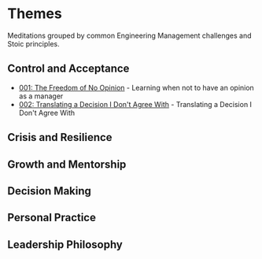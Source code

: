 # Themes

Meditations grouped by common Engineering Management challenges and Stoic principles.

## Control and Acceptance

- [001: The Freedom of No Opinion](meditations/001_the_freedom_of_no_opinion.md) - Learning when not to have an opinion as a manager
- [002: Translating a Decision I Don't Agree With](meditations/002_control_and_acceptance.md) - Translating a Decision I Don't Agree With

## Crisis and Resilience

## Growth and Mentorship

## Decision Making

## Personal Practice

## Leadership Philosophy
